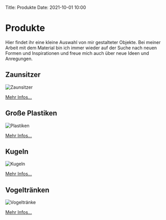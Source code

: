 Title: Produkte
Date: 2021-10-01 10:00

# Produkte

Hier findet ihr eine kleine Auswahl von mir gestalteter Objekte.
Bei meiner Arbeit mit dem Material bin ich immer wieder auf der Suche nach neuen Formen und Inspirationen und freue mich auch über neue Ideen und Anregungen. 


## Zaunsitzer

![Zaunsitzer]({static}/images/zaunsitzer1.jpg)

[Mehr Infos...]({filename}/pages/produkte/zaunsitzer.md)


## Große Plastiken

![Plastiken]({static}/images/plastik1.jpg)

[Mehr Infos...]({filename}/pages/produkte/plastiken.md)


## Kugeln

![Kugeln]({static}/images/kugel.jpg)

[Mehr Infos...]({filename}/pages/produkte/kugeln.md)


## Vogeltränken

![Vogeltränke]({static}/images/vogeltraenke1.jpg)

[Mehr Infos...]({filename}/pages/produkte/vogeltraenken.md)

